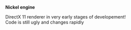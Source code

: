 **Nickel engine**

DirectX 11 renderer in very early stages of developement!  
Code is still ugly and changes rapidly